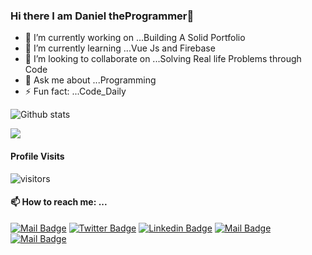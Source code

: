 ### Hi there I am Daniel theProgrammer👋





- 🔭 I’m currently working on ...Building A Solid Portfolio
- 🌱 I’m currently learning ...Vue Js and Firebase
- 👯 I’m looking to collaborate on ...Solving Real life Problems through Code
- 💬 Ask me about ...Programming
- ⚡ Fun fact: ...Code_Daily


![Github stats](https://github-readme-stats.vercel.app/api?username=Daniel-theProgrammer&show_icons=true&count_private=true)

![](https://komarev.com/ghpvc/?username=Daniel-TheProgrammer)


 
 #### Profile Visits 

![visitors](https://visitor-badge.glitch.me/badge?page_id=Daniel-TheProgrammer)

#### 📫 How to reach me: ...

[![Mail Badge](https://img.shields.io/badge/-NjiDaniel-c0392b?style=flat&labelColor=c0392b&logo=gmail&logoColor=white)](mailto:njid18753@gmail.com)
[![Twitter Badge](https://img.shields.io/badge/-@NJIDANIEL4-1ca0f1?style=flat&labelColor=1ca0f1&logo=twitter&logoColor=white&link=https://twitter.com/@NJIDANIEL4)](https://twitter.com/@NJIDANIEL4/) [![Linkedin Badge](https://img.shields.io/badge/-NJI_DANIEL-0e76a8?style=flat&labelColor=0e76a8&logo=linkedin&logoColor=white)](https://www.linkedin.com/in/NJI_DANIEL-0b8ba0195/)
 [![Mail Badge](https://img.shields.io/badge/-Daniel_theProgrammer-e74c3c?style=flat&labelColor=e74c3c&logo=youtube&logoColor=white)](https://www.youtube.com/channel/UCRdnBImOdg1n2rcfxnY6F6QFnqP2zMA6A?view_as=subscriber)  [![Mail Badge](https://img.shields.io/badge/-NjiDaniel-405DE6?style=flat&labelColor=5851DB&logo=instagram&logoColor=white)](https://instagram.com/njidanilo)




